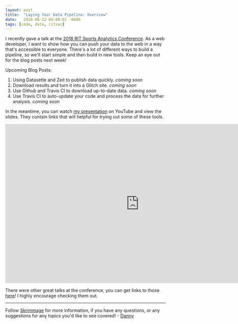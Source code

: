 ```yaml
---
layout: post
title:  "Laying Your Data Pipeline: Overview"
date:   2018-08-22 00:00:01 -0600
tags: [code, data, ritsac]
---
```


I recently gave a talk at the [2018 RIT Sports Analytics Conference](http://moneypuck.com/about.htm). As a web developer, I want to show how you can push your data to the web in a way that's accessible to everyone. There's a lot of different ways to build a pipeline, so we'll start simple and then build in new tools. Keep an eye out for the blog posts next week!

Upcoming Blog Posts:
1. Using Datasette and Zeit to publish data quickly. _coming soon_
2. Download results and turn it into a Glitch site. _coming soon_
3. Use Github and Travis CI to download up-to-date data. _coming soon_
4. Use Travis CI to auto-update your code and process the data for further analysis. _coming soon_

In the meantime, you can watch [my presentation](https://youtu.be/7nHoCBCdSlE?t=8462) on YouTube and view the slides. They contain links that will helpful for trying out some of these tools.

<iframe src="https://docs.google.com/presentation/d/e/2PACX-1vRnv-89B_HpcVkEyviINfXUli1vJpTXYN7h5nHVLQnGjqNFNEgudnt-qHSm3VBgPUqjk3vP0hq2MPIE/embed?start=false&loop=false&delayms=5000" frameborder="0" width="840" height="501" allowfullscreen="true" mozallowfullscreen="true" webkitallowfullscreen="true"></iframe>

There were other great talks at the conference, you can get links to those [here](https://hockey-graphs.com/2018/08/13/2018-ritsac-slides-and-video/#more-22969)! I highly encourage checking them out.

---

Follow [Skrimmage](https://twitter.com/SkrimmageForum) for more information, if you have any questions, or any suggestions for any topics you'd like to see covered! - [Danny](https://twitter.com/DannyPage)
